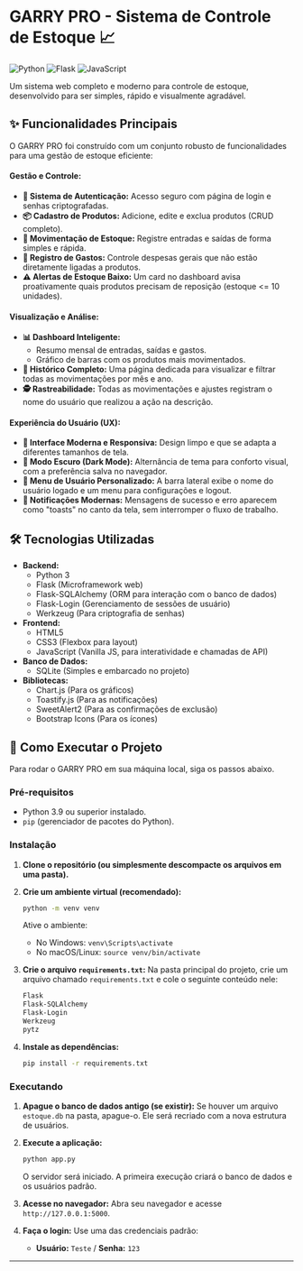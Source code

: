 # GARRY PRO - Sistema de Controle de Estoque 📈

![Python](https://img.shields.io/badge/Python-3.9%2B-blue?style=for-the-badge&logo=python)
![Flask](https://img.shields.io/badge/Flask-2.0%2B-black?style=for-the-badge&logo=flask)
![JavaScript](https://img.shields.io/badge/JavaScript-ES6%2B-yellow?style=for-the-badge&logo=javascript)

Um sistema web completo e moderno para controle de estoque, desenvolvido para ser simples, rápido e visualmente agradável.


## ✨ Funcionalidades Principais

O GARRY PRO foi construído com um conjunto robusto de funcionalidades para uma gestão de estoque eficiente:

#### **Gestão e Controle:**
* **🔐 Sistema de Autenticação:** Acesso seguro com página de login e senhas criptografadas.
* **📦 Cadastro de Produtos:** Adicione, edite e exclua produtos (CRUD completo).
* **🔄 Movimentação de Estoque:** Registre entradas e saídas de forma simples e rápida.
* **💸 Registro de Gastos:** Controle despesas gerais que não estão diretamente ligadas a produtos.
* **⚠️ Alertas de Estoque Baixo:** Um card no dashboard avisa proativamente quais produtos precisam de reposição (estoque <= 10 unidades).

#### **Visualização e Análise:**
* **📊 Dashboard Inteligente:**
    * Resumo mensal de entradas, saídas e gastos.
    * Gráfico de barras com os produtos mais movimentados.
* **📜 Histórico Completo:** Uma página dedicada para visualizar e filtrar todas as movimentações por mês e ano.
* **🕵️ Rastreabilidade:** Todas as movimentações e ajustes registram o nome do usuário que realizou a ação na descrição.

#### **Experiência do Usuário (UX):**
* **🎨 Interface Moderna e Responsiva:** Design limpo e que se adapta a diferentes tamanhos de tela.
* **🌙 Modo Escuro (Dark Mode):** Alternância de tema para conforto visual, com a preferência salva no navegador.
* **👤 Menu de Usuário Personalizado:** A barra lateral exibe o nome do usuário logado e um menu para configurações e logout.
* **🔔 Notificações Modernas:** Mensagens de sucesso e erro aparecem como "toasts" no canto da tela, sem interromper o fluxo de trabalho.

## 🛠️ Tecnologias Utilizadas

* **Backend:**
    * Python 3
    * Flask (Microframework web)
    * Flask-SQLAlchemy (ORM para interação com o banco de dados)
    * Flask-Login (Gerenciamento de sessões de usuário)
    * Werkzeug (Para criptografia de senhas)
* **Frontend:**
    * HTML5
    * CSS3 (Flexbox para layout)
    * JavaScript (Vanilla JS, para interatividade e chamadas de API)
* **Banco de Dados:**
    * SQLite (Simples e embarcado no projeto)
* **Bibliotecas:**
    * Chart.js (Para os gráficos)
    * Toastify.js (Para as notificações)
    * SweetAlert2 (Para as confirmações de exclusão)
    * Bootstrap Icons (Para os ícones)

## 🚀 Como Executar o Projeto

Para rodar o GARRY PRO em sua máquina local, siga os passos abaixo.

### Pré-requisitos

* Python 3.9 ou superior instalado.
* `pip` (gerenciador de pacotes do Python).

### Instalação

1.  **Clone o repositório (ou simplesmente descompacte os arquivos em uma pasta).**

2.  **Crie um ambiente virtual (recomendado):**
    ```bash
    python -m venv venv
    ```
    Ative o ambiente:
    * No Windows: `venv\Scripts\activate`
    * No macOS/Linux: `source venv/bin/activate`

3.  **Crie o arquivo `requirements.txt`:**
    Na pasta principal do projeto, crie um arquivo chamado `requirements.txt` e cole o seguinte conteúdo nele:
    ```txt
    Flask
    Flask-SQLAlchemy
    Flask-Login
    Werkzeug
    pytz
    ```

4.  **Instale as dependências:**
    ```bash
    pip install -r requirements.txt
    ```

### Executando

1.  **Apague o banco de dados antigo (se existir):**
    Se houver um arquivo `estoque.db` na pasta, apague-o. Ele será recriado com a nova estrutura de usuários.

2.  **Execute a aplicação:**
    ```bash
    python app.py
    ```
    O servidor será iniciado. A primeira execução criará o banco de dados e os usuários padrão.

3.  **Acesse no navegador:**
    Abra seu navegador e acesse `http://127.0.0.1:5000`.

4.  **Faça o login:**
    Use uma das credenciais padrão:
    * **Usuário:** `Teste` / **Senha:** `123`

---
